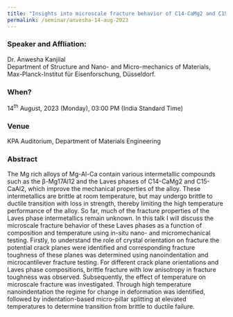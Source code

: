 ```yaml
---
title: "Insights into microscale fracture behavior of C14-CaMg2 and C15-CaAl2 Laves phase intermetallic compounds (14/08/23)"
permalink: /seminar/anvesha-14-aug-2023
---
```


### Speaker and Affliation:
Dr. Anwesha Kanjilal<br>
Department of Structure and Nano- and Micro-mechanics of Materials,<br>
Max-Planck-Institut für Eisenforschung, Düsseldorf. 

### When?
14<sup>th</sup> August, 2023 (Monday), 03:00 PM (India Standard Time)

### Venue
KPA Auditorium, Department of Materials Engineering

### Abstract
The Mg rich alloys of Mg-Al-Ca contain various intermetallic compounds such as the β-Mg17Al12 and the Laves phases of C14-CaMg2 and C15-CaAl2, which improve the mechanical properties of the alloy. These intermetallics are brittle at room temperature, but may undergo brittle to ductile transition with loss in strength, thereby limiting the high temperature performance of the alloy. So far, much of the fracture properties of the Laves phase intermetallics remain unknown. In this talk I will discuss the microscale fracture behavior of these Laves phases as a function of composition and temperature using in-situ nano- and micromechanical testing. Firstly, to understand the role of crystal orientation on fracture the potential crack planes were identified and corresponding fracture toughness of these planes was determined using nanoindentation and microcantilever fracture testing. For different crack plane orientations and Laves phase compositions, brittle fracture with low anisotropy in fracture toughness was observed. Subsequently, the effect of temperature on microscale fracture was investigated. Through high temperature nanoindentation the regime for change in deformation was identified, followed by indentation-based micro-pillar splitting at elevated temperatures to determine transition from brittle to ductile failure.
